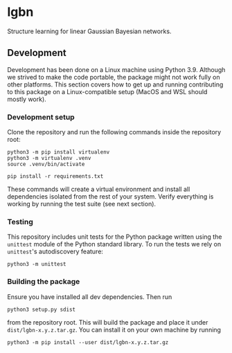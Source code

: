 # lgbn

Structure learning for linear Gaussian Bayesian networks.

## Development

Development has been done on a Linux machine using Python 3.9. Although we strived to make the code portable, the package might not work fully on other platforms. This section covers how to get up and running contributing to this package on a Linux-compatible setup (MacOS and WSL should mostly work).

### Development setup

Clone the repository and run the following commands inside the repository root:

    python3 -m pip install virtualenv
    python3 -m virtualenv .venv
    source .venv/bin/activate

    pip install -r requirements.txt

These commands will create a virtual environment and install all dependencies isolated from the rest of your system. Verify everything is working by running the test suite (see next section).

### Testing

This repository includes unit tests for the Python package written using the `unittest` module of the Python standard library. To run the tests we rely on `unittest`'s autodiscovery feature:

    python3 -m unittest

### Building the package

Ensure you have installed all dev dependencies. Then run

    python3 setup.py sdist

from the repository root. This will build the package and place it under `dist/lgbn-x.y.z.tar.gz`. You can install it on your own machine by running

    python3 -m pip install --user dist/lgbn-x.y.z.tar.gz

